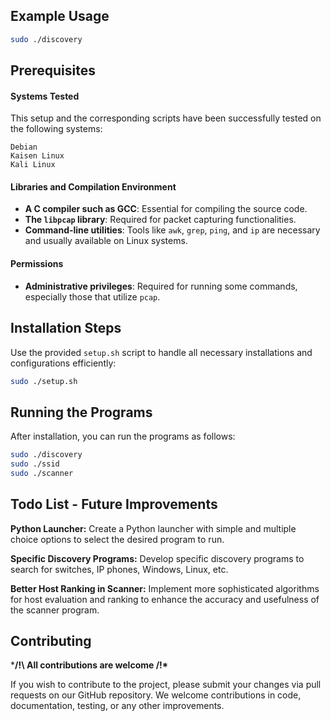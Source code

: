 ## Example Usage
```bash
sudo ./discovery
```

## Prerequisites

#### Systems Tested

This setup and the corresponding scripts have been successfully tested on the following systems:

    Debian
    Kaisen Linux
    Kali Linux
    
#### Libraries and Compilation Environment

- **A C compiler such as GCC**: Essential for compiling the source code.
- **The `libpcap` library**: Required for packet capturing functionalities.
- **Command-line utilities**: Tools like `awk`, `grep`, `ping`, and `ip` are necessary and usually available on Linux systems.

#### Permissions

- **Administrative privileges**: Required for running some commands, especially those that utilize `pcap`.

## Installation Steps

Use the provided `setup.sh` script to handle all necessary installations and configurations efficiently:

```bash
sudo ./setup.sh
```
## Running the Programs

After installation, you can run the programs as follows:

```bash
sudo ./discovery
sudo ./ssid
sudo ./scanner
```
## Todo List - Future Improvements

**Python Launcher:**
Create a Python launcher with simple and multiple choice options to select the desired program to run.

**Specific Discovery Programs:**
Develop specific discovery programs to search for switches, IP phones, Windows, Linux, etc.

**Better Host Ranking in Scanner:**
Implement more sophisticated algorithms for host evaluation and ranking to enhance the accuracy and usefulness of the scanner program.

## Contributing

***/!\ All contributions are welcome /!\***

If you wish to contribute to the project, please submit your changes via pull requests on our GitHub repository.
We welcome contributions in code, documentation, testing, or any other improvements.
